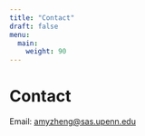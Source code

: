 ```yaml
---
title: "Contact"
draft: false
menu:
  main:
    weight: 90
---
```


# Contact

Email: amyzheng@sas.upenn.edu